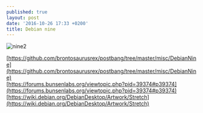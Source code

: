 ```yaml
---
published: true
layout: post
date: '2016-10-26 17:33 +0200'
title: Debian nine
---
```

![nine2](https://images.weserv.nl/?url=//cdn.scrot.moe/images/2016/10/26/nine2b.png)

[https://github.com/brontosaurusrex/postbang/tree/master/misc/DebianNine](https://github.com/brontosaurusrex/postbang/tree/master/misc/DebianNine)    
[https://forums.bunsenlabs.org/viewtopic.php?pid=39374#p39374](https://forums.bunsenlabs.org/viewtopic.php?pid=39374#p39374)  
[https://wiki.debian.org/DebianDesktop/Artwork/Stretch](https://wiki.debian.org/DebianDesktop/Artwork/Stretch)
